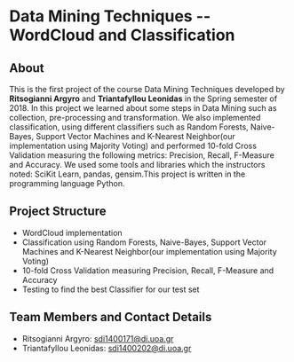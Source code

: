 # Data Mining Techniques -- WordCloud and Classification

## About

This is the first project of the course Data Mining Techniques developed by **Ritsogianni Argyro** and **Triantafyllou Leonidas** in the Spring semester of 2018. In this project we learned about some steps in Data Mining such as collection, pre-processing and transformation. We also implemented classification, using different classifiers such as Random Forests, Naive-Bayes, Support Vector Machines and K-Nearest Neighbor(our implementation using Majority Voting) and performed 10-fold Cross Validation measuring the following metrics: Precision, Recall, F-Measure and Accuracy. We used some tools and libraries which the instructors noted: SciKit Learn, pandas, gensim.This project is written in the programming language Python.

## Project Structure

* WordCloud implementation
* Classification using Random Forests, Naive-Bayes, Support Vector Machines and K-Nearest Neighbor(our implementation using Majority Voting)
* 10-fold Cross Validation measuring Precision, Recall, F-Measure and Accuracy
* Testing to find the best Classifier for our test set

## Team Members and Contact Details

* Ritsogianni Argyro: sdi1400171@di.uoa.gr
* Triantafyllou Leonidas: sdi1400202@di.uoa.gr
